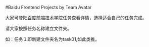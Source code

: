 #Baidu Frontend Projects by Team Avatar 

大家可登陆[百度前端技术学院](http://ife.baidu.com/task/all)任务查看详情，选择适合自己的任务完成。

请大家按照任务名称建立文件夹。

如：任务１即新建文件夹名为task01,如此类推。
